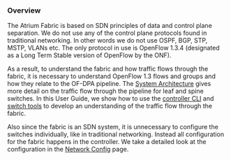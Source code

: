 ### Overview

The Atrium Fabric is based on SDN principles of data and control plane separation. We do not use any of the control plane protocols found in traditional networking. In other words we do not use OSPF, BGP, STP, MSTP, VLANs etc. The only protocol in use is OpenFlow 1.3.4 (designated as a Long Term Stable version of OpenFlow by the ONF).

As a result, to understand the fabric and how traffic flows through the fabric, it is necessary to understand OpenFlow 1.3 flows and groups and how they relate to the OF-DPA pipeline. The [System Architecture](https://github.com/onfsdn/atrium-docs/wiki/System-Architecture-ONOS-Based-Fabric-16A) gives more detail on the traffic flow through the pipeline for leaf and spine switches. In this User Guide, we show how to use the [controller CLI](https://github.com/onfsdn/atrium-docs/wiki/ONOS-Commands-Fabric-16A) and [switch tools](https://github.com/onfsdn/atrium-docs/wiki/Switch-Utils-Fabric-16A) to develop an understanding of the traffic flow through the fabric.

Also since the fabric is an SDN system, it is unnecessary to configure the switches individually, like in traditional networking. Instead all configuration for the fabric happens in the controller. We take a detailed look at the configuration in the [Network Config](https://github.com/onfsdn/atrium-docs/wiki/Network-Config-Fabric-16A) page.



